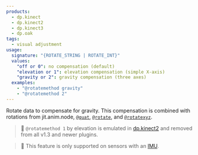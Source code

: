 ```yaml
---
products:
  - dp.kinect
  - dp.kinect2
  - dp.kinect3
  - dp.oak
tags:
  - visual adjustment
usage:
  signature: "{ROTATE_STRING | ROTATE_INT}"
  values:
    "off or 0": no compensation (default)
    "elevation or 1": elevation compensation (simple X-axis)
    "gravity or 2": gravity compensation (three axes)
  examples:
    - "@rotatemethod gravity"
    - "@rotatemethod 2"
---
```


Rotate data to compensate for gravity. This compensation
is combined with rotations from jit.anim.node, [`@quat`](quat.md), [`@rotate`](rotate.md),
and [`@rotatexyz`](rotatexyz.md).

> :memo: `@rotatemethod 1` by elevation is emulated in [dp.kinect2](../dp.kinect2.md)
> and removed from all v1.3 and newer plugins.

> :memo: This feature is only supported on sensors with an
> [IMU](https://en.wikipedia.org/wiki/Inertial_measurement_unit).
